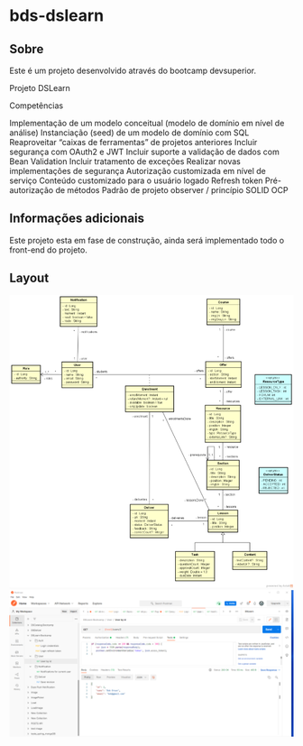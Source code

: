 # bds-dslearn

## Sobre

Este é um projeto desenvolvido através do bootcamp devsuperior.

Projeto DSLearn

Competências

Implementação de um modelo conceitual (modelo de domínio em nível de análise)
Instanciação (seed) de um modelo de domínio com SQL
Reaproveitar “caixas de ferramentas” de projetos anteriores
Incluir segurança com OAuth2 e JWT
Incluir suporte a validação de dados com Bean Validation
Incluir tratamento de exceções
Realizar novas implementações de segurança
Autorização customizada em nível de serviço
Conteúdo customizado para o usuário logado
Refresh token
Pré-autorização de métodos
Padrão de projeto observer / princípio SOLID OCP
 
## Informações adicionais

Este projeto esta em fase de construção, ainda será implementado todo o front-end do projeto.

 
## Layout
<p align="center">
  <img width="800" src="ModeloConceitual_DSLearn.png">
  <img width="800" src="DSLearn_Postman.png">
</P>
